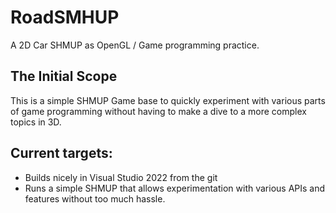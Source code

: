 # RoadSMHUP
A 2D Car SHMUP as OpenGL / Game programming practice. 

## The Initial Scope 

This is a simple SHMUP Game base to quickly experiment with various parts of game programming without having to make a dive to a more complex topics in 3D. 

## Current targets:

  - Builds nicely in Visual Studio 2022 from the git
  - Runs a simple SHMUP that allows experimentation with various APIs and features without too much hassle. 
 
